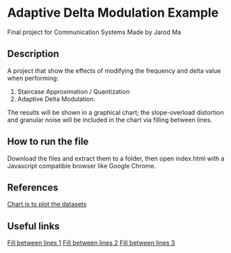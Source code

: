 # Adaptive Delta Modulation Example

Final project for Communication Systems
Made by Jarod Ma

## Description

A project that show the effects of modifying the frequency and delta value when performing:

1. Staircase Approximation / Quantization
2. Adaptive Delta Modulation.

The results will be shown in a graphical chart; the slope-overload distortion and granular noise will be included in the chart via filling between lines.

## How to run the file

Download the files and extract them to a folder, then open index.html with a Javascript compatible browser like Google Chrome.

## References

[Chart.js to plot the datasets](https://www.chartjs.org/docs/latest/)

## Useful links

[Fill between lines 1](https://stackoverflow.com/questions/37866992/filling-area-between-two-lines-chart-js-v2)
[Fill between lines 2](https://stackoverflow.com/questions/41467923/chart-js-fill-between-two-lines/41733045#41733045)
[Fill between lines 3](https://www.chartjs.org/docs/latest/samples/area/line-boundaries.html)
